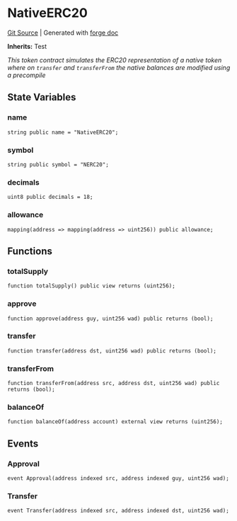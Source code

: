 # NativeERC20
[Git Source](https://github.com/Uniswap/v4-core/blob/1141642f8ba4665a50660886a8a8401526677045/src/test/NativeERC20.sol)
| Generated with [forge doc](https://book.getfoundry.sh/reference/forge/forge-doc)

**Inherits:**
Test

*This token contract simulates the ERC20 representation of a native token where on `transfer` and `transferFrom` the native balances are modified using a precompile*


## State Variables
### name

```solidity
string public name = "NativeERC20";
```


### symbol

```solidity
string public symbol = "NERC20";
```


### decimals

```solidity
uint8 public decimals = 18;
```


### allowance

```solidity
mapping(address => mapping(address => uint256)) public allowance;
```


## Functions
### totalSupply


```solidity
function totalSupply() public view returns (uint256);
```

### approve


```solidity
function approve(address guy, uint256 wad) public returns (bool);
```

### transfer


```solidity
function transfer(address dst, uint256 wad) public returns (bool);
```

### transferFrom


```solidity
function transferFrom(address src, address dst, uint256 wad) public returns (bool);
```

### balanceOf


```solidity
function balanceOf(address account) external view returns (uint256);
```

## Events
### Approval

```solidity
event Approval(address indexed src, address indexed guy, uint256 wad);
```

### Transfer

```solidity
event Transfer(address indexed src, address indexed dst, uint256 wad);
```

